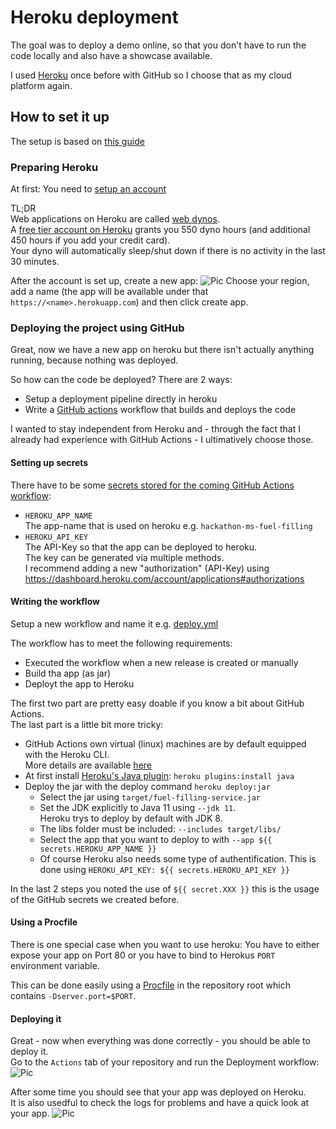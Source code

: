 # Heroku deployment
The goal was to deploy a demo online, so that you don't have to run the code locally and also have a showcase available.

I used [Heroku](https://www.heroku.com/home) once before with GitHub so I choose that as my cloud platform again.

## How to set it up
The setup is based on [this guide](https://dev.to/heroku/deploying-to-heroku-from-github-actions-29ej)

### Preparing Heroku
At first: You need to [setup an account](https://signup.heroku.com/)

TL;DR<br/>
Web applications on Heroku are called [web dynos](https://www.heroku.com/dynos).<br>
A [free tier account on Heroku](https://www.heroku.com/pricing) grants you 550 dyno hours (and additional 450 hours if you add your credit card).<br>
Your dyno will automatically sleep/shut down if there is no activity in the last 30 minutes.

After the account is set up, create a new app:
![Pic](https://user-images.githubusercontent.com/80211953/111872102-e4fb4a80-898d-11eb-8151-ab41ca7a23b7.png)
Choose your region, add a name (the app will be available under that ``https://<name>.herokuapp.com``) and then click create app.

### Deploying the project using GitHub
Great, now we have a new app on heroku but there isn't actually anything running, because nothing was deployed.

So how can the code be deployed?
There are 2 ways:
* Setup a deployment pipeline directly in heroku
* Write a [GitHub actions](https://github.com/features/actions) workflow that builds and deploys the code

I wanted to stay independent from Heroku and - through the fact that I already had experience with GitHub Actions - I ultimatively choose those.

#### Setting up secrets
There have to be some [secrets stored for the coming GitHub Actions workflow](https://docs.github.com/en/actions/reference/encrypted-secrets#creating-encrypted-secrets-for-a-repository):
* ``HEROKU_APP_NAME``<br>
The app-name that is used on heroku e.g. ``hackathon-ms-fuel-filling``
* ``HEROKU_API_KEY``<br>
The API-Key so that the app can be deployed to heroku.<br>
The key can be generated via multiple methods.<br>
I recommend adding a new "authorization" (API-Key) using https://dashboard.heroku.com/account/applications#authorizations

#### Writing the workflow
Setup a new workflow and name it e.g. [deploy.yml](../../workflows/deploy.yml)

The workflow has to meet the following requirements:
* Executed the workflow when a new release is created or manually
* Build tha app (as jar)
* Deployt the app to Heroku

The first two part are pretty easy doable if you know a bit about GitHub Actions.<br>
The last part is a little bit more tricky:
* GitHub Actions own virtual (linux) machines are by default equipped with the Heroku CLI.<br>More details are available [here](https://github.com/actions/virtual-environments#available-environments)
* At first install [Heroku's Java plugin](https://github.com/heroku/plugin-java): ``heroku plugins:install java``
* Deploy the jar with the deploy command ``heroku deploy:jar``
  * Select the jar using ``target/fuel-filling-service.jar``
  * Set the JDK explicitly to Java 11 using ``--jdk 11``.<br> Heroku trys to deploy by default with JDK 8.
  * The libs folder must be included: ``--includes target/libs/``
  * Select the app that you want to deploy to with ``--app ${{ secrets.HEROKU_APP_NAME }}``
  * Of course Heroku also needs some type of authentification. This is done using ``HEROKU_API_KEY: ${{ secrets.HEROKU_API_KEY }}``

In the last 2 steps you noted the use of ``${{ secret.XXX }}`` this is the usage of the GitHub secrets we created before.

#### Using a Procfile
There is one special case when you want to use heroku: You have to either expose your app on Port 80 or you have to bind to Herokus ``PORT`` environment variable.

This can be done easily using a [Procfile](/Procfile) in the repository root which contains ``-Dserver.port=$PORT``.

#### Deploying it
Great - now when everything was done correctly - you should be able to deploy it.<br>
Go to the ``Actions`` tab of your repository and run the Deployment workflow:
![Pic](https://user-images.githubusercontent.com/80211953/111875065-137e2300-8998-11eb-9819-f83c0e04cdbc.png)

After some time you should see that your app was deployed on Heroku.<br>
It is also usedful to check the logs for problems and have a quick look at your app.
![Pic](https://user-images.githubusercontent.com/80211953/111875837-1418b880-899c-11eb-895e-81c62ba2e5d4.png)
